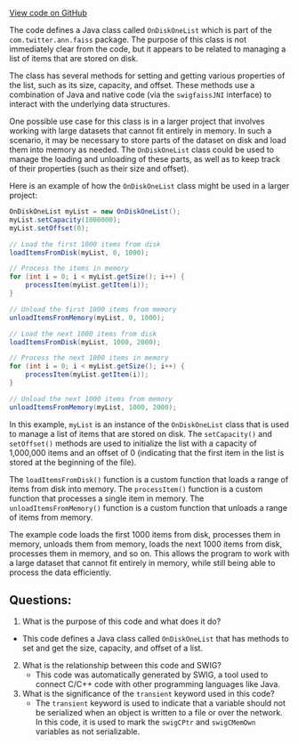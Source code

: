 [View code on GitHub](https://github.com/misbahsy/the-algorithm/ann/src/main/java/com/twitter/ann/faiss/swig/OnDiskOneList.java)

The code defines a Java class called `OnDiskOneList` which is part of the `com.twitter.ann.faiss` package. The purpose of this class is not immediately clear from the code, but it appears to be related to managing a list of items that are stored on disk. 

The class has several methods for setting and getting various properties of the list, such as its size, capacity, and offset. These methods use a combination of Java and native code (via the `swigfaissJNI` interface) to interact with the underlying data structures. 

One possible use case for this class is in a larger project that involves working with large datasets that cannot fit entirely in memory. In such a scenario, it may be necessary to store parts of the dataset on disk and load them into memory as needed. The `OnDiskOneList` class could be used to manage the loading and unloading of these parts, as well as to keep track of their properties (such as their size and offset). 

Here is an example of how the `OnDiskOneList` class might be used in a larger project:

```java
OnDiskOneList myList = new OnDiskOneList();
myList.setCapacity(1000000);
myList.setOffset(0);

// Load the first 1000 items from disk
loadItemsFromDisk(myList, 0, 1000);

// Process the items in memory
for (int i = 0; i < myList.getSize(); i++) {
    processItem(myList.getItem(i));
}

// Unload the first 1000 items from memory
unloadItemsFromMemory(myList, 0, 1000);

// Load the next 1000 items from disk
loadItemsFromDisk(myList, 1000, 2000);

// Process the next 1000 items in memory
for (int i = 0; i < myList.getSize(); i++) {
    processItem(myList.getItem(i));
}

// Unload the next 1000 items from memory
unloadItemsFromMemory(myList, 1000, 2000);
```

In this example, `myList` is an instance of the `OnDiskOneList` class that is used to manage a list of items that are stored on disk. The `setCapacity()` and `setOffset()` methods are used to initialize the list with a capacity of 1,000,000 items and an offset of 0 (indicating that the first item in the list is stored at the beginning of the file). 

The `loadItemsFromDisk()` function is a custom function that loads a range of items from disk into memory. The `processItem()` function is a custom function that processes a single item in memory. The `unloadItemsFromMemory()` function is a custom function that unloads a range of items from memory. 

The example code loads the first 1000 items from disk, processes them in memory, unloads them from memory, loads the next 1000 items from disk, processes them in memory, and so on. This allows the program to work with a large dataset that cannot fit entirely in memory, while still being able to process the data efficiently.
## Questions: 
 1. What is the purpose of this code and what does it do?
   - This code defines a Java class called `OnDiskOneList` that has methods to set and get the size, capacity, and offset of a list.
2. What is the relationship between this code and SWIG?
   - This code was automatically generated by SWIG, a tool used to connect C/C++ code with other programming languages like Java.
3. What is the significance of the `transient` keyword used in this code?
   - The `transient` keyword is used to indicate that a variable should not be serialized when an object is written to a file or over the network. In this code, it is used to mark the `swigCPtr` and `swigCMemOwn` variables as not serializable.